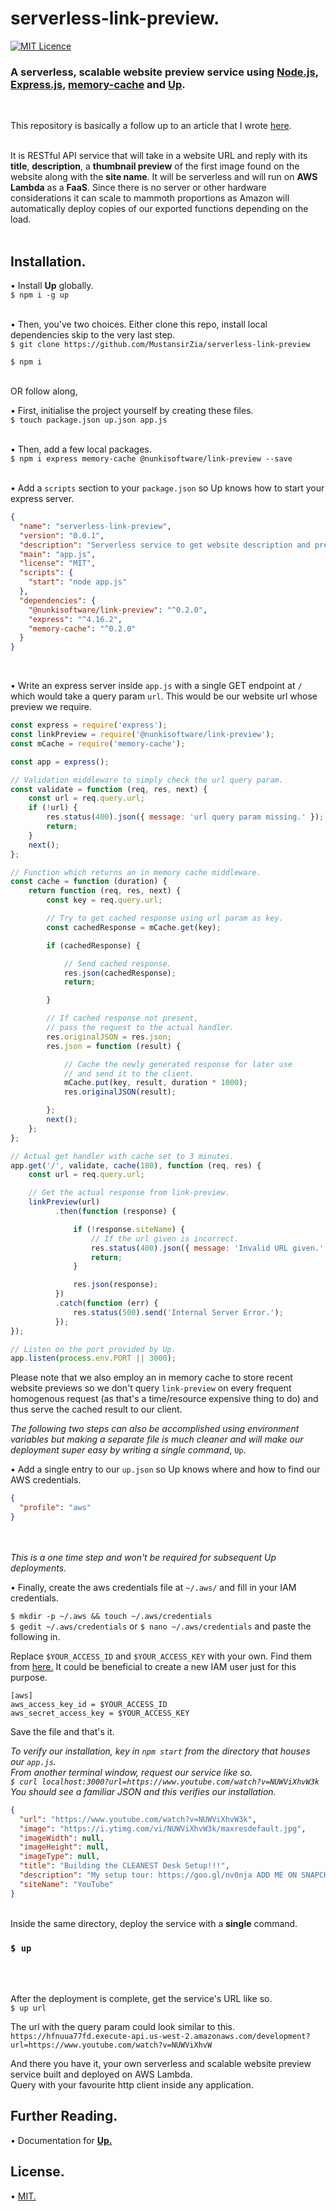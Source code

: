 # serverless-link-preview.

[![MIT Licence](https://badges.frapsoft.com/os/mit/mit.svg?v=103)](https://opensource.org/licenses/mit-license.php)

### A serverless, scalable website preview service using [Node.js](https://nodejs.org/en/), [Express.js](https://expressjs.com/), [memory-cache](https://github.com/ptarjan/node-cache) and [Up](https://github.com/apex/up).
<br />

This repository is basically a follow up to an article that I wrote [here](https://mustansirzia.com/posts/link-preview/).
<br />
<br />

It is RESTful API service that will take in a website URL and reply with its <b>title</b>, <b>description</b>, a <b>thumbnail preview</b> of the first image found on the website along with the <b>site name</b>. It will be serverless and will run on <b>AWS Lambda</b> as a <b>FaaS</b>. Since there is no server or other hardware considerations it can scale to mammoth proportions as Amazon will automatically deploy copies of our exported functions depending on the load.
<br />
<br />


## Installation.
• Install <b>Up</b> globally.<br />
`$ npm i -g up`
<br />
<br />

• Then, you've two choices. Either clone this repo, install local dependencies skip to the very last step.<br />
`$ git clone https://github.com/MustansirZia/serverless-link-preview`<br />

`$ npm i`

<br />
OR follow along,
<br />

• First, initialise the project yourself by creating these files.<br />
`$ touch package.json up.json app.js`
<br />
<br />

• Then, add a few local packages.<br />
`$ npm i express memory-cache @nunkisoftware/link-preview --save`
<br />
<br />

• Add a `scripts` section to your `package.json` so Up knows how to start your express server.
```json
{
  "name": "serverless-link-preview",
  "version": "0.0.1",
  "description": "Serverless service to get website description and preview deployed on AWS Lambda.",
  "main": "app.js",
  "license": "MIT",
  "scripts": {
    "start": "node app.js"
  },
  "dependencies": {
    "@nunkisoftware/link-preview": "^0.2.0",
    "express": "^4.16.2",
    "memory-cache": "^0.2.0"
  }
}
```

<br />

• Write an express server inside `app.js` with a single GET endpoint at `/` which would take a query param `url`. This would be our website url whose preview we require.

```js
const express = require('express');
const linkPreview = require('@nunkisoftware/link-preview');
const mCache = require('memory-cache');

const app = express();

// Validation middleware to simply check the url query param.
const validate = function (req, res, next) {
    const url = req.query.url;
    if (!url) {
        res.status(400).json({ message: 'url query param missing.' });
        return;
    }
    next();
};

// Function which returns an in memory cache middleware.
const cache = function (duration) {
    return function (req, res, next) {
        const key = req.query.url;

        // Try to get cached response using url param as key.
        const cachedResponse = mCache.get(key);

        if (cachedResponse) {

            // Send cached response.
            res.json(cachedResponse);
            return;

        }

        // If cached response not present,
        // pass the request to the actual handler.
        res.originalJSON = res.json;
        res.json = function (result) {

            // Cache the newly generated response for later use
            // and send it to the client.
            mCache.put(key, result, duration * 1000);
            res.originalJSON(result);

        };
        next();
    };
};

// Actual get handler with cache set to 3 minutes.
app.get('/', validate, cache(180), function (req, res) {
    const url = req.query.url;

    // Get the actual response from link-preview.
    linkPreview(url)
          .then(function (response) {

              if (!response.siteName) {
                  // If the url given is incorrect.
                  res.status(400).json({ message: 'Invalid URL given.' });
                  return;
              }

              res.json(response);
          })
          .catch(function (err) {
              res.status(500).send('Internal Server Error.');
          });
});

// Listen on the port provided by Up.
app.listen(process.env.PORT || 3000);
```

Please note that we also employ an in memory cache to store recent website previews so we don't query `link-preview` on every frequent homogenous request (as that's a time/resource expensive thing to do) and thus serve the cached result to our client.

<i>The following two steps can also be accomplished using environment variables but making a separate file is much cleaner and will make our deployment super easy by writing a single command</i>, `Up`.<br />

• Add a single entry to our `up.json` so Up knows where and how to find our AWS credentials.
```json
{
  "profile": "aws"
}
```
<br />
<br />
<i>This is a one time step and won't be required for subsequent Up deployments.</i><br />

• Finally, create the aws credentials file at `~/.aws/` and fill in your IAM credentials.


`$ mkdir -p ~/.aws && touch ~/.aws/credentials`<br />
`$ gedit ~/.aws/credentials` or `$ nano ~/.aws/credentials` and paste the following in.<br />

Replace `$YOUR_ACCESS_ID` and `$YOUR_ACCESS_KEY` with your own. Find them from [here.](https://help.bittitan.com/hc/en-us/articles/115008255268-How-do-I-find-my-AWS-Access-Key-and-Secret-Access-Key-) It could be beneficial to create a new IAM user just for this purpose.

```
[aws]
aws_access_key_id = $YOUR_ACCESS_ID
aws_secret_access_key = $YOUR_ACCESS_KEY
```

Save the file and that's it.

<i>To verify our installation, key in `npm start` from the directory that houses our `app.js`.<br />
From another terminal window, request our service like so. <br />
`$ curl localhost:3000?url=https://www.youtube.com/watch?v=NUWViXhvW3k`
You should see a familiar JSON and this verifies our installation.</i>

```json
{
  "url": "https://www.youtube.com/watch?v=NUWViXhvW3k",
  "image": "https://i.ytimg.com/vi/NUWViXhvW3k/maxresdefault.jpg",
  "imageWidth": null,
  "imageHeight": null,
  "imageType": null,
  "title": "Building the CLEANEST Desk Setup!!!",
  "description": "My setup tour: https://goo.gl/nv0nja ADD ME ON SNAPCHAT TO STAY UP TO DATE WITH MY SETUP PROGRESS: Snapchat: Kenneth.YT or KDKHD SNAP CODE: http://kennethkre...",
  "siteName": "YouTube"
}
```
<br />
Inside the same directory, deploy the service with a <b>single</b> command. <br />

### `$ up`
<br />
<br />

After the deployment is complete, get the service's URL like so.<br />
`$ up url`<br />

The url with the query param could look similar to this. <br />
<a>`https://hfnuua77fd.execute-api.us-west-2.amazonaws.com/development?url=https://www.youtube.com/watch?v=NUWViXhvW`</a>

And there you have it, your own serverless and scalable website preview service built and deployed on AWS Lambda.<br />
Query with your favourite http client inside any application.

## Further Reading.
• Documentation for <b>[Up.](https://up.docs.apex.sh/#introduction)</b>

## License.
• [MIT.](https://github.com/MustansirZia/serverless-link-preview/blob/master/LICENSE.txt)
